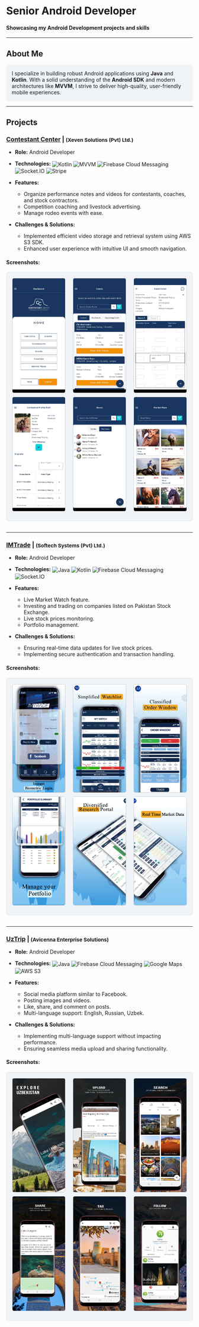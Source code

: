 <style>
  .site-description {
    display: none;
  }
.footer {
  display: none;
}
</style>

# **Senior Android Developer**

#### Showcasing my Android Development projects and skills

---

## About Me
<div style="background-color: #f0f4f8; padding: 15px; border-radius: 5px;">
I specialize in building robust Android applications using <strong>Java</strong> and <strong>Kotlin</strong>. With a solid understanding of the <strong>Android SDK</strong> and modern architectures like <strong>MVVM</strong>, I strive to deliver high-quality, user-friendly mobile experiences.
</div>

---

## Projects

### [Contestant Center](https://play.google.com/store/apps/details?id=com.oboIdeas.contestant) | <span style="vertical-align: middle; font-size: smaller;">(Xeven Solutions (Pvt) Ltd.)</span>
- **Role:** Android Developer

- **Technologies:**
  <span style="vertical-align: middle;">![Kotlin](https://img.shields.io/badge/Kotlin-0095D5?logo=kotlin&logoColor=white)</span>
  <span style="vertical-align: middle;">![MVVM](https://img.shields.io/badge/MVVM-4CAF50?logo=data:image/png;base64,iVBORw0KGgoAAAANSUhEUgAAAAEAAAABCAYAAAFoEvFoAAAAHElEQVR42mP8/5+hP6FQ1lY7BlNMUwEAUbgD/HUQYYAAAAASUVORK5CYII=)</span>
  <span style="vertical-align: middle;">![Firebase Cloud Messaging](https://img.shields.io/badge/FCM-FFCA28?logo=firebase&logoColor=black)</span>
  <span style="vertical-align: middle;">![Socket.IO](https://img.shields.io/badge/Socket.IO-010101?logo=socket.io&logoColor=white)</span>
  <span style="vertical-align: middle;">![Stripe](https://img.shields.io/badge/Stripe-008CDD?logo=stripe&logoColor=white)</span>


- **Features:**
  - Organize performance notes and videos for contestants, coaches, and stock contractors.
  - Competition coaching and livestock advertising.
  - Manage rodeo events with ease.

- **Challenges & Solutions:**
  - Implemented efficient video storage and retrieval system using AWS S3 SDK.
  - Enhanced user experience with intuitive UI and smooth navigation.

#### Screenshots:
<div style="background-color: #f0f4f8; padding: 15px; border-radius: 5px; border: 1px solid #e0e0e0; margin-bottom: 30px;">
<div style="display: flex; justify-content: space-between; margin-bottom: 10px;">
  <img src="assets/img/contestant_1.webp" alt="Screenshot 1" style="width: 30%; border: 1px solid #ccc; border-radius: 5px;">
  <img src="assets/img/contestant_4.webp" alt="Screenshot 2" style="width: 30%; border: 1px solid #ccc; border-radius: 5px;">
  <img src="assets/img/contestant_5.webp" alt="Screenshot 3" style="width: 30%; border: 1px solid #ccc; border-radius: 5px;">
</div>
<div style="display: flex; justify-content: space-between; margin-bottom: 10px;">
  <img src="assets/img/contestant_6.webp" alt="Screenshot 4" style="width: 30%; border: 1px solid #ccc; border-radius: 5px;">
  <img src="assets/img/contestant_7.webp" alt="Screenshot 5" style="width: 30%; border: 1px solid #ccc; border-radius: 5px;">
  <img src="assets/img/contestant_8.webp" alt="Screenshot 6" style="width: 30%; border: 1px solid #ccc; border-radius: 5px;">
</div>
</div>

---

### [IMTrade](https://play.google.com/store/apps/details?id=com.microlinks.IMTrade) | <span style="vertical-align: middle; font-size: smaller;">(Softech Systems (Pvt) Ltd.)</span>
- **Role:** Android Developer

- **Technologies:**
  <span style="vertical-align: middle;">![Java](https://img.shields.io/badge/Java-007396?logo=java&logoColor=white)</span>
  <span style="vertical-align: middle;">![Kotlin](https://img.shields.io/badge/Kotlin-0095D5?logo=kotlin&logoColor=white)</span>
  <span style="vertical-align: middle;">![Firebase Cloud Messaging](https://img.shields.io/badge/FCM-FFCA28?logo=firebase&logoColor=black)</span>
  <span style="vertical-align: middle;">![Socket.IO](https://img.shields.io/badge/Socket.IO-010101?logo=socket.io&logoColor=white)</span>

- **Features:**
  - Live Market Watch feature.
  - Investing and trading on companies listed on Pakistan Stock Exchange.
  - Live stock prices monitoring.
  - Portfolio management.

- **Challenges & Solutions:**
  - Ensuring real-time data updates for live stock prices.
  - Implementing secure authentication and transaction handling.

#### Screenshots:
<div style="background-color: #f0f4f8; padding: 15px; border-radius: 5px; border: 1px solid #e0e0e0; margin-bottom: 30px;">
<div style="display: flex; justify-content: space-between; margin-bottom: 10px;">
  <img src="assets/img/imTrade_1.webp" alt="Screenshot 1" style="width: 30%; border: 1px solid #ccc; border-radius: 5px;">
  <img src="assets/img/imTrade_2.webp" alt="Screenshot 2" style="width: 30%; border: 1px solid #ccc; border-radius: 5px;">
  <img src="assets/img/imTrade_3.webp" alt="Screenshot 3" style="width: 30%; border: 1px solid #ccc; border-radius: 5px;">
</div>
<div style="display: flex; justify-content: space-between; margin-bottom: 10px;">
  <img src="assets/img/imTrade_4.webp" alt="Screenshot 4" style="width: 30%; border: 1px solid #ccc; border-radius: 5px;">
  <img src="assets/img/imTrade_5.webp" alt="Screenshot 5" style="width: 30%; border: 1px solid #ccc; border-radius: 5px;">
  <img src="assets/img/imTrade_6.webp" alt="Screenshot 6" style="width: 30%; border: 1px solid #ccc; border-radius: 5px;">
</div>
</div>

---

### [UzTrip](https://play.google.com/store/apps/details?id=com.uztrip.application) | <span style="vertical-align: middle; font-size: smaller;">(Avicenna Enterprise Solutions)</span>
- **Role:** Android Developer

- **Technologies:**
  <span style="vertical-align: middle;">![Java](https://img.shields.io/badge/Java-007396?logo=java&logoColor=white)</span>
  <span style="vertical-align: middle;">![Firebase Cloud Messaging](https://img.shields.io/badge/FCM-FFCA28?logo=firebase&logoColor=black)</span>
  <span style="vertical-align: middle;">![Google Maps](https://img.shields.io/badge/Google_Maps-4285F4?logo=google-maps&logoColor=white)</span>
  <span style="vertical-align: middle;">![AWS S3](https://img.shields.io/badge/AWS_S3-232F3E?logo=amazon-aws&logoColor=white)</span>

- **Features:**
  - Social media platform similar to Facebook.
  - Posting images and videos.
  - Like, share, and comment on posts.
  - Multi-language support: English, Russian, Uzbek.

- **Challenges & Solutions:**
  - Implementing multi-language support without impacting performance.
  - Ensuring seamless media upload and sharing functionality.

#### Screenshots:
<div style="background-color: #f0f4f8; padding: 15px; border-radius: 5px; border: 1px solid #e0e0e0; margin-bottom: 30px;">
<div style="display: flex; justify-content: space-between; margin-bottom: 10px;">
  <img src="assets/img/uzTrip_1.webp" alt="Screenshot 1" style="width: 30%; border: 1px solid #ccc; border-radius: 5px;">
  <img src="assets/img/uzTrip_2.webp" alt="Screenshot 2" style="width: 30%; border: 1px solid #ccc; border-radius: 5px;">
  <img src="assets/img/uzTrip_3.webp" alt="Screenshot 3" style="width: 30%; border: 1px solid #ccc; border-radius: 5px;">
</div>
<div style="display: flex; justify-content: space-between; margin-bottom: 10px;">
  <img src="assets/img/uzTrip_4.webp" alt="Screenshot 4" style="width: 30%; border: 1px solid #ccc; border-radius: 5px;">
  <img src="assets/img/uzTrip_5.webp" alt="Screenshot 5" style="width: 30%; border: 1px solid #ccc; border-radius: 5px;">
  <img src="assets/img/uzTrip_6.webp" alt="Screenshot 6" style="width: 30%; border: 1px solid #ccc; border-radius: 5px;">
</div>
</div>
